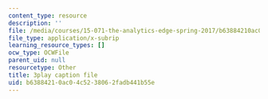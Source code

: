 ```yaml
---
content_type: resource
description: ''
file: /media/courses/15-071-the-analytics-edge-spring-2017/b63884210ac04c5238062fadb441b55e_n80gFc12u60.srt
file_type: application/x-subrip
learning_resource_types: []
ocw_type: OCWFile
parent_uid: null
resourcetype: Other
title: 3play caption file
uid: b6388421-0ac0-4c52-3806-2fadb441b55e
---
```

